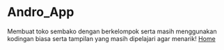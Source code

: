 # Andro_App

Membuat toko sembako dengan berkelompok serta masih menggunakan kodingan biasa serta tampilan yang masih dipelajari agar menarik!
[Home](https://user-images.githubusercontent.com/64537170/142752712-fdf35827-db4f-4d16-980b-a8cafe89fe19.PNG)
